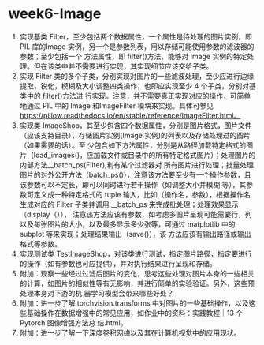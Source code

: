 # week6-Image
1. 实现基类 Filter，至少包括两个数据属性，一个属性是待处理的图片实例，即 PIL 库的Image 实例，另一个是参数列表，用以存储可能使用参数的滤波器的参数；至少包括一个
方法属性，即 filter()方法，能够对 Image 实例的特定处理。但在该类中并不需要进行实现，其实现细节应该交给子类。
2. 实现 Filter 类的多个子类，分别实现对图片的一些滤波处理，至少应进行边缘提取，锐化，模糊及大小调整四类操作，也即应实现至少 4 个子类，分别对基类中的 filter()方法进
行实现。注意，并不需要真正实现对应的操作，可简单地通过 PIL 中的 Image 和ImageFilter 模块来实现。具体可参见
https://pillow.readthedocs.io/en/stable/reference/ImageFilter.html。
3. 实现类 ImageShop，其至少包含四个数据属性，分别是图片格式，图片文件（应该支持目录），存储图片实例(Image 实例)的列表以及存储处理过的图片（如果需要的话）。至
少包含如下方法属性，分别是从路径加载特定格式的图片（load_images()，应加载文件或目录中的所有特定格式图片）；处理图片的内部方法__batch_ps(Filter),利有某个过滤器对
所有图片进行处理；批量处理图片的对外公开方法（batch_ps()），注意该方法要至少有一个操作参数，且该参数可以不定长，即可以同时进行若干操作（如调整大小并模糊
等），其参数可定义成一种特定格式的 tuple 输入，比如（操作名，参数），根据操作名生成对应的 Filter 子类并调用 __batch_ps 来完成批处理；处理效果显示（display（）），
注意该方法应该有参数，如考虑多图片呈现可能需要行，列以及每张图片的大小，以及最多显示多少张等，可通过 matplotlib 中的 subplot 等来实现；处理结果输出（save()），该
方法应该有输出路径或输出格式等参数。
4. 实现测试类 TestImageShop，对该类进行测试，指定图片路径，指定要进行的操作（如有参数也可应提供），并对执行结果进行呈现和存储。
5. 附加：观察一些经过过滤后图片的变化，思考这些处理对图片本身的一些相关的计算，如图片的相似性等有无影响，并进行简单的实验验证。另外，这些预处理本身对下游的机
器学习模型会带来哪些好处？
6. 附加：进一步了解 torchvision.transforms 中对图片的一些基础操作，以及这些基础操作在数据增强中的常见应用，如作业中的资料：实践教程｜13 个 Pytorch 图像增强方法总
结.html。
7. 附加：进一步了解一下深度卷积网络以及其在计算机视觉中的应用现状。
